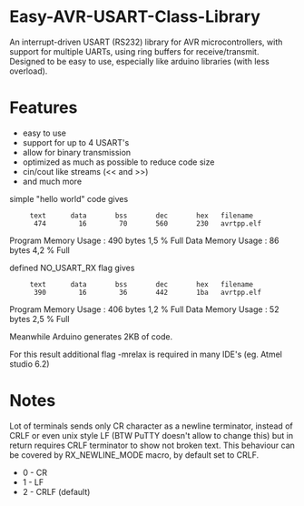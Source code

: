 # Easy-AVR-USART-Class-Library
An interrupt-driven USART (RS232) library for AVR microcontrollers, with support for multiple UARTs, using ring
buffers for receive/transmit. Designed to be easy to use, especially like arduino libraries (with less overload).

# Features
- easy to use
- support for up to 4 USART's
- allow for binary transmission
- optimized as much as possible to reduce code size
- cin/cout like streams (<< and >>)
- and much more

simple "hello world" code gives

         text      data       bss       dec       hex   filename
          474        16        70       560       230   avrtpp.elf
   
Program Memory Usage    :   490 bytes   1,5 % Full
Data Memory Usage       :   86 bytes   4,2 % Full

defined  NO_USART_RX flag gives

         text      data       bss       dec       hex   filename
          390        16        36       442       1ba   avrtpp.elf

Program Memory Usage    :   406 bytes   1,2 % Full
Data Memory Usage       :   52 bytes   2,5 % Full

Meanwhile Arduino generates 2KB of code.

For this result additional flag -mrelax is required in many IDE's (eg. Atmel studio 6.2)

# Notes
Lot of terminals sends only CR character as a newline terminator, instead of CRLF or even unix style LF
(BTW PuTTY doesn't allow to change this) but in return requires CRLF terminator to show not broken text.
This behaviour can be covered by RX_NEWLINE_MODE macro, by default set to CRLF.

- 0 - CR
- 1 - LF
- 2 - CRLF (default)



